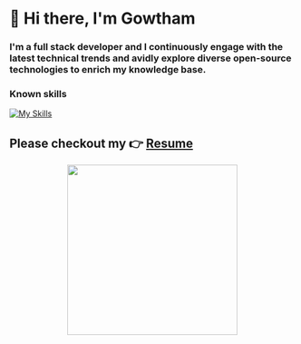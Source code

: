 # 👋 Hi there,  I'm Gowtham 

### I'm a full stack developer and I continuously engage with the latest technical trends and avidly explore diverse open-source technologies to enrich my knowledge base.

### Known skills
[![My Skills](https://skillicons.dev/icons?i=html,css,bootstrap,php,js,ts,nodejs,jquery,react,express,figma,c,cpp,java,python,mysql,bash,powershell,git,github,blender)](https://skillicons.dev)
<br>
 ## Please checkout my 👉 [Resume](https://gowtham2k2.github.io/My-Resume/)
 
<p align="center"><img width="300" src="https://github-readme-stats.vercel.app/api/top-langs/?username=gowtham2k2&layout=pie" /></p>
